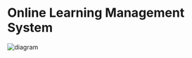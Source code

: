 # Online Learning Management System 

![diagram](https://github.com/NurulloNurmatov/Course/assets/122158864/233a9975-976f-4005-b514-52570e009e01)
